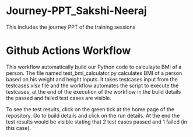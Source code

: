 # Journey-PPT_Sakshi-Neeraj
This includes the journey PPT of the training sessions


# Github Actions Workflow
This workflow automatically build our Python code to calculayte BMI of a person. 
The file named test_bmi_calculator.py calculates BMI of a person based on his weight and height inputs.
It takes testcases input from the testcases.xlsx file and the workflow automates the script to execute the testcases, at the end of the execution of the workflow in the build details the passed and failed test cases are visible. 

To see the test results, click on the green tick at the home page of the repository.
Go to build details and click on the run details.
At the end the test results would be visible stating that 2 test cases passed and 1 failed (in this case).
